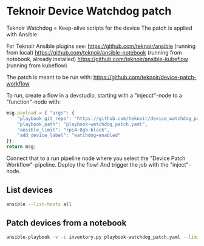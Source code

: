 # Teknoir Device Watchdog patch
Teknoir Watchdog = Keep-alive scripts for the device
The patch is applied with Ansible

For Teknoir Ansible plugins see:
https://github.com/teknoir/ansible (running from local)
https://github.com/teknoir/ansible-notebook (running from notebook, already installed)
https://github.com/teknoir/ansible-kubeflow (running from kubeflow)

The patch is meant to be run with:
https://github.com/teknoir/device-patch-workflow

To run, create a flow in a devstudio, starting with a "injecct"-node to a "function"-node with:
```javascript
msg.payload = { "args": {
    "playbook_git_repo": "https://github.com/teknoir/device_watchdog_patch.git",
    "playbook_path": "playbook-watchdog_patch.yaml",
    "ansible_limit": "rpi4-8gb-black",
    "add_device_label": "watchdog=enabled"
}};
return msg;
```
Connect that to a run pipeline node where you select the "Device Patch Workflow"-pipeline.
Deploy the flow!
And trigger the job with the "inject"-node.

## List devices
```bash
ansible --list-hosts all
```

## Patch devices from a notebook
```bash
ansible-playbook -v -i inventory.py playbook-watchdog_patch.yaml --limit avangard_production-hd-vm-00016,avangard_production-hd-vm-00034,avangard_production-hd-vm-00078
```
